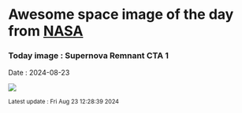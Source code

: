 
# Awesome space image of the day from [NASA](https://api.nasa.gov/)

### Today image : Supernova Remnant CTA 1
Date : 2024-08-23

![](https://apod.nasa.gov/apod/image/2408/CTA1_15_75_Lelu1024.jpg)

<small>Latest update : Fri Aug 23 12:28:39 2024</small>
        